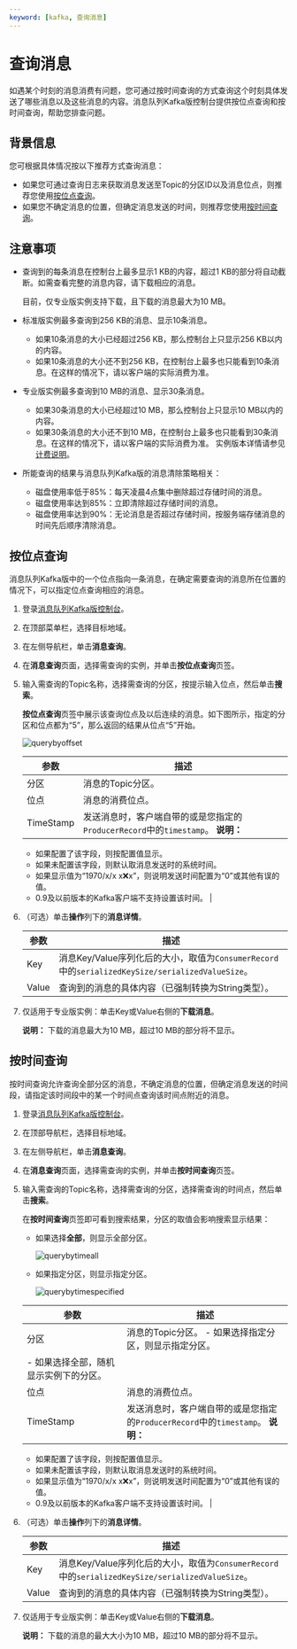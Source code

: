 ```yaml
---
keyword: [kafka, 查询消息]
---
```


# 查询消息

如遇某个时刻的消息消费有问题，您可通过按时间查询的方式查询这个时刻具体发送了哪些消息以及这些消息的内容。消息队列Kafka版控制台提供按位点查询和按时间查询，帮助您排查问题。

## 背景信息

您可根据具体情况按以下推荐方式查询消息：

-   如果您可通过查询日志来获取消息发送至Topic的分区ID以及消息位点，则推荐您使用[按位点查询](#section_x5a_pxt_51v)。
-   如果您不确定消息的位置，但确定消息发送的时间，则推荐您使用[按时间查询](#section_qkk_rm7_sae)。

## 注意事项

-   查询到的每条消息在控制台上最多显示1 KB的内容，超过1 KB的部分将自动截断。如需查看完整的消息内容，请下载相应的消息。

    目前，仅专业版实例支持下载，且下载的消息最大为10 MB。

-   标准版实例最多查询到256 KB的消息、显示10条消息。
    -   如果10条消息的大小已经超过256 KB，那么控制台上只显示256 KB以内的内容。
    -   如果10条消息的大小还不到256 KB，在控制台上最多也只能看到10条消息。在这样的情况下，请以客户端的实际消费为准。
-   专业版实例最多查询到10 MB的消息、显示30条消息。

    -   如果30条消息的大小已经超过10 MB，那么控制台上只显示10 MB以内的内容。
    -   如果30条消息的大小还不到10 MB，在控制台上最多也只能看到30条消息。在这样的情况下，请以客户端的实际消费为准。
    实例版本详情请参见[计费说明](/intl.zh-CN/产品定价/计费说明.md)。

-   所能查询的结果与消息队列Kafka版的消息清除策略相关：
    -   磁盘使用率低于85%：每天凌晨4点集中删除超过存储时间的消息。
    -   磁盘使用率达到85%：立即清除超过存储时间的消息。
    -   磁盘使用率达到90%：无论消息是否超过存储时间，按服务端存储消息的时间先后顺序清除消息。

## 按位点查询

消息队列Kafka版中的一个位点指向一条消息，在确定需要查询的消息所在位置的情况下，可以指定位点查询相应的消息。

1.  登录[消息队列Kafka版控制台](https://kafka.console.aliyun.com)。
2.  在顶部菜单栏，选择目标地域。
3.  在左侧导航栏，单击**消息查询**。
4.  在**消息查询**页面，选择需查询的实例，并单击**按位点查询**页签。
5.  输入需查询的Topic名称，选择需查询的分区，按提示输入位点，然后单击**搜索**。

    **按位点查询**页签中展示该查询位点及以后连续的消息。如下图所示，指定的分区和位点都为“5”，那么返回的结果从位点“5”开始。

    ![querybyoffset](https://static-aliyun-doc.oss-cn-hangzhou.aliyuncs.com/assets/img/zh-CN/5116119951/p53123.png)

    |参数|描述|
    |--|--|
    |分区|消息的Topic分区。|
    |位点|消息的消费位点。|
    |TimeStamp|发送消息时，客户端自带的或是您指定的`ProducerRecord`中的`timestamp`。 **说明：**

    -   如果配置了该字段，则按配置值显示。
    -   如果未配置该字段，则默认取消息发送时的系统时间。
    -   如果显示值为“1970/x/x x:x:x”，则说明发送时间配置为“0”或其他有误的值。
    -   0.9及以前版本的Kafka客户端不支持设置该时间。 |

6.  （可选）单击**操作**列下的**消息详情**。

    |参数|描述|
    |--|--|
    |Key|消息Key/Value序列化后的大小，取值为`ConsumerRecord`中的`serializedKeySize/serializedValueSize`。|
    |Value|查询到的消息的具体内容（已强制转换为String类型）。|

7.  仅适用于专业版实例：单击Key或Value右侧的**下载消息**。

    **说明：** 下载的消息最大为10 MB，超过10 MB的部分将不显示。


## 按时间查询

按时间查询允许查询全部分区的消息，不确定消息的位置，但确定消息发送的时间段，请指定该时间段中的某一个时间点查询该时间点附近的消息。

1.  登录[消息队列Kafka版控制台](https://kafka.console.aliyun.com)。
2.  在顶部导航栏，选择目标地域。
3.  在左侧导航栏，单击**消息查询**。
4.  在**消息查询**页面，选择需查询的实例，并单击**按时间查询**页签。
5.  输入需查询的Topic名称，选择需查询的分区，选择需查询的时间点，然后单击**搜索**。

    在**按时间查询**页签即可看到搜索结果，分区的取值会影响搜索显示结果：

    -   如果选择**全部**，则显示全部分区。

        ![querybytimeall](https://static-aliyun-doc.oss-cn-hangzhou.aliyuncs.com/assets/img/zh-CN/5116119951/p53127.png)

    -   如果指定分区，则显示指定分区。

        ![querybytimespecified](https://static-aliyun-doc.oss-cn-hangzhou.aliyuncs.com/assets/img/zh-CN/5116119951/p53128.png)

    |参数|描述|
    |--|--|
    |分区|消息的Topic分区。     -   如果选择指定分区，则显示指定分区。
    -   如果选择全部，随机显示实例下的分区。 |
    |位点|消息的消费位点。|
    |TimeStamp|发送消息时，客户端自带的或是您指定的`ProducerRecord`中的`timestamp`。 **说明：**

    -   如果配置了该字段，则按配置值显示。
    -   如果未配置该字段，则默认取消息发送时的系统时间。
    -   如果显示值为“1970/x/x x:x:x”，则说明发送时间配置为“0”或其他有误的值。
    -   0.9及以前版本的Kafka客户端不支持设置该时间。 |

6.  （可选）单击**操作**列下的**消息详情**。

    |参数|描述|
    |--|--|
    |Key|消息Key/Value序列化后的大小，取值为`ConsumerRecord`中的`serializedKeySize/serializedValueSize`。|
    |Value|查询到的消息的具体内容（已强制转换为String类型）。|

7.  仅适用于专业版实例：单击Key或Value右侧的**下载消息**。

    **说明：** 下载的消息的最大大小为10 MB，超过10 MB的部分将不显示。


